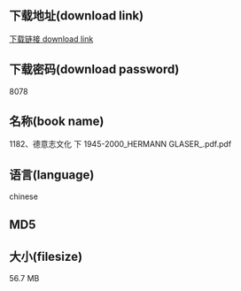 ## 下载地址(download link)
[下载链接 download link](https://voluble-croquembouche-d321dc.netlify.app/?s=1182%E3%80%81%E5%BE%B7%E6%84%8F%E5%BF%97%E6%96%87%E5%8C%96+%E4%B8%8B+1945-2000_HERMANN+GLASER_.pdf)

## 下载密码(download password)
8078

## 名称(book name)
1182、德意志文化 下 1945-2000_HERMANN GLASER_.pdf.pdf

## 语言(language)
chinese

## MD5


## 大小(filesize)
56.7 MB
